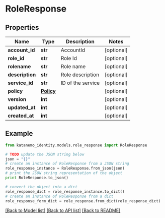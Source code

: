 # RoleResponse


## Properties
Name | Type | Description | Notes
------------ | ------------- | ------------- | -------------
**account_id** | **str** | AccountId | [optional] 
**role_id** | **str** | Role Id | [optional] 
**rolename** | **str** | Role name | [optional] 
**description** | **str** | Role description | [optional] 
**service_id** | **str** | ID of the service | [optional] 
**policy** | [**Policy**](Policy.md) |  | [optional] 
**version** | **int** |  | [optional] 
**updated_at** | **int** |  | [optional] 
**created_at** | **int** |  | [optional] 

## Example

```python
from katanemo_identity.models.role_response import RoleResponse

# TODO update the JSON string below
json = "{}"
# create an instance of RoleResponse from a JSON string
role_response_instance = RoleResponse.from_json(json)
# print the JSON string representation of the object
print RoleResponse.to_json()

# convert the object into a dict
role_response_dict = role_response_instance.to_dict()
# create an instance of RoleResponse from a dict
role_response_form_dict = role_response.from_dict(role_response_dict)
```
[[Back to Model list]](../README.md#documentation-for-models) [[Back to API list]](../README.md#documentation-for-api-endpoints) [[Back to README]](../README.md)



